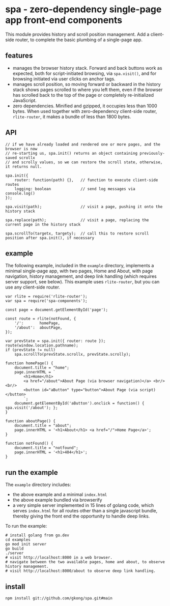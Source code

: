 # spa - zero-dependency single-page app front-end components

This module provides history and scroll position management. Add a client-side router, to complete the basic plumbing of a single-page app.

## features
- manages the browser history stack. Forward and back buttons work as expected, both for script-initiated browsing, via `spa.visit()`, and for browsing initiated via user clicks on anchor tags.
- manages scroll position, so moving forward or backward in the history stack shows pages scrolled to where you left them, even if the browser has scrolled back to the top of the page or completely re-initialized JavaScript.
- zero dependencies. Minified and gzipped, it occupies less than 1000 bytes. When used together with zero-dependency client-side router, `rlite-router`, it makes a bundle of less than 1800 bytes.

## API

	// if we have already loaded and rendered one or more pages, and the browser is now 
	// re-starting us, spa.init() returns an object containing previously-saved scrollx
	// and scrolly values, so we can restore the scroll state, otherwise, it returns null.

	spa.init({
		router: function(path) {},   // function to execute client-side routes
		logging: boolean             // send log messages via console.log()
	});

	spa.visit(path);                 // visit a page, pushing it onto the history stack

	spa.replace(path);               // visit a page, replacing the current page in the history stack

	spa.scrollTo(targetx, targety);  // call this to restore scroll position after spa.init(), if necessary

## example

The following example, included in the `example` directory, implements a minimal single-page app, with two pages, Home and About, with page navigation, history management, and deep link handling (which requires server support, see below). This example uses `rlite-router`, but you can use any client-side router.

	var rlite = require('rlite-router');
	var spa = require('spa-components');

	const page = document.getElementById('page');

	const route = rlite(notFound, {
		'/':       homePage,
		'/about':  aboutPage,
	});

	var prevState = spa.init({ router: route });
	route(window.location.pathname);
	if (prevState != null)
		spa.scrollTo(prevState.scrollx, prevState.scrolly);

	function homePage() {
		document.title = "home";
		page.innerHTML = `
			<h1>Home</h1>
			<a href="/about">About Page (via browser navigation)</a> <br/> <br/>
			<button id="aButton" type="button">About Page (via script)</button>
			`;
		document.getElementById('aButton').onclick = function() { spa.visit('/about'); };
	}

	function aboutPage() {
		document.title = "about";
		page.innerHTML = '<h1>About</h1> <a href="/">Home Page</a>';
	}

	function notFound() {
		document.title = "notfound";
		page.innerHTML = '<h1>404</h1>';
	}


## run the example

The `example` directory includes:
- the above example and a minimal `index.html`
- the above example bundled via browserify
- a very simple server implemented in 15 lines of golang code, which serves `index.html` for all routes other than a single javascript bundle, thereby giving the front end the opportunity to handle deep links.

To run the example:

	# install golang from go.dev
	cd examples
	go mod init server
	go build
	./server
	# visit http://localhost:8000 in a web browser.
	# navigate between the two available pages, home and about, to observe history management.
	# visit http://localhost:8000/about to observe deep link handling.

## install

	npm install git://github.com/gkong/spa.git#main

